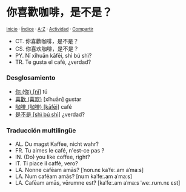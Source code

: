 # 你喜歡咖啡，是不是？
<sup>[Inicio](../../../../index.md) · [Índice](../../../../indices/frases-chinas.md) · [A-Z](../../../../indices/alfabetico.md) · [Actividad](../../../../indices/actividad.md) · [Compartir](https://x.com/intent/tweet?text=%E4%BD%A0%E5%96%9C%E6%AD%A1%E5%92%96%E5%95%A1%EF%BC%8C%E6%98%AF%E4%B8%8D%E6%98%AF%EF%BC%9F%20entre%20las%20Frases%20chinas%2C%20con%20desglosamiento%20y%20traducciones.%0A%E2%86%92%20https%3A%2F%2Fjucardus.github.io%2Fcontenido%2Fn%2Fi%2F3%2Fni3-xi3-huan1-ka1-fei1-shi4-bu2-shi4.html%0A%0A%23frss_chns_jucardus%0A%40jucardus)</sup>

* CT. 你喜歡咖啡，是不是？  
* CS. 你喜欢咖啡，是不是？  
* PY. Nǐ xǐhuān kāfēi, shì bú shì?  
* TR. Te gusta el café, ¿verdad?

### Desglosamiento

* [你 (你) [nǐ]](../../../../contenido/n/i/3/ni3-20320.md) tú
* [喜歡 (喜欢)](../../../../contenido/x/i/3/xi3-huan1.md) [xǐhuān] gustar
* [咖啡 (咖啡) [kāfēi]](../../../../contenido/k/a/1/ka1-fei1.md) café
* [是不是 [shì bú shì]](../../../../contenido/s/h/i/shi4-bu2-shi4.md) ¿verdad?

### Traducción multilingüe

* AL. Du magst Kaffee, nicht wahr?
* FR. Tu aimes le café, n'est-ce pas ?
* IN. (Do) you like coffee, right?
* IT. Ti piace il caffè, vero?
* LA. Nonne cafēam amās? [ˈnon.nɛ kaˈfeː.am aˈmaːs]
* LA. Num cafēam amās? [nʊm kaˈfeː.am aˈmaːs]
* LA. Cafēam amās, vērumne est? [kaˈfeː.am aˈmaːs ˈweː.rʊm.nɛ ɛst]
